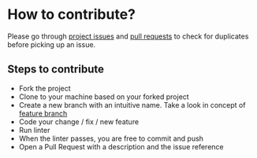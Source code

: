 # How to contribute?

Please go through [project issues](https://github.com/manrajgrover/HackerRank-CLI/issues) and [pull requests](https://github.com/manrajgrover/HackerRank-CLI/pulls) to check for duplicates before picking up an issue.

## Steps to contribute

* Fork the project
* Clone to your machine based on your forked project
* Create a new branch with an intuitive name. Take a look in concept of [feature branch](https://martinfowler.com/bliki/FeatureBranch.html)
* Code your change / fix / new feature
* Run linter
* When the linter passes, you are free to commit and push
* Open a Pull Request with a description and the issue reference
